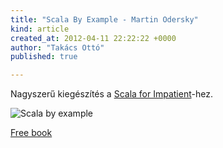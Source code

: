 ```yaml
---
title: "Scala By Example - Martin Odersky"
kind: article
created_at: 2012-04-11 22:22:22 +0000
author: "Takács Ottó"
published: true

---
```

Nagyszerű kiegészítés a [Scala for Impatient](http://www.qualityontime.eu/review/scala-impatient-cay-horstmann)-hez.

![Scala by example](http://moly.hu/system/covers/normal/covers_174886.jpg?1332691457)

[Free book](http://www.scala-lang.org/docu/files/ScalaByExample.pdf)

<div class='old-comments'></div>